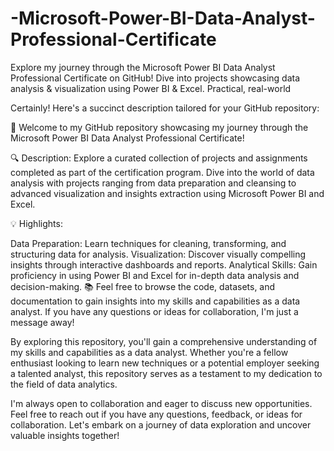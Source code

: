 # -Microsoft-Power-BI-Data-Analyst-Professional-Certificate
Explore my journey through the Microsoft Power BI Data Analyst Professional Certificate on GitHub! Dive into projects showcasing data analysis &amp; visualization using Power BI &amp; Excel. Practical, real-world 

Certainly! Here's a succinct description tailored for your GitHub repository:

🚀 Welcome to my GitHub repository showcasing my journey through the Microsoft Power BI Data Analyst Professional Certificate!

🔍 Description:
Explore a curated collection of projects and assignments completed as part of the certification program. Dive into the world of data analysis with projects ranging from data preparation and cleansing to advanced visualization and insights extraction using Microsoft Power BI and Excel.

💡 Highlights:

Data Preparation: Learn techniques for cleaning, transforming, and structuring data for analysis.
Visualization: Discover visually compelling insights through interactive dashboards and reports.
Analytical Skills: Gain proficiency in using Power BI and Excel for in-depth data analysis and decision-making.
📚 Feel free to browse the code, datasets, and documentation to gain insights into my skills and capabilities as a data analyst. If you have any questions or ideas for collaboration, I'm just a message away!

By exploring this repository, you'll gain a comprehensive understanding of my skills and capabilities as a data analyst. Whether you're a fellow enthusiast looking to learn new techniques or a potential employer seeking a talented analyst, this repository serves as a testament to my dedication to the field of data analytics.

I'm always open to collaboration and eager to discuss new opportunities. Feel free to reach out if you have any questions, feedback, or ideas for collaboration. Let's embark on a journey of data exploration and uncover valuable insights together!
